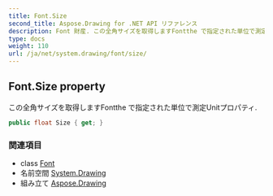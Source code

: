 ```yaml
---
title: Font.Size
second_title: Aspose.Drawing for .NET API リファレンス
description: Font 財産. この全角サイズを取得しますFontthe で指定された単位で測定Unitプロパティ.
type: docs
weight: 110
url: /ja/net/system.drawing/font/size/
---
```

## Font.Size property

この全角サイズを取得しますFontthe で指定された単位で測定Unitプロパティ.

```csharp
public float Size { get; }
```

### 関連項目

* class [Font](../)
* 名前空間 [System.Drawing](../../font/)
* 組み立て [Aspose.Drawing](../../../)


